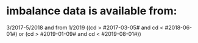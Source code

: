 # imbalance data is available from:
 3/2017-5/2018 and from 1/2019
 ((cd > #2017-03-05# and cd < #2018-06-01#)
 or (cd > #2019-01-09# and cd < #2019-08-01#))
